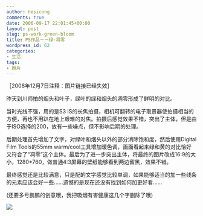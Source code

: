 ```yaml
---
author: hesicong
comments: true
date: 2006-09-17 22:01:45+00:00
layout: post
slug: ps-work-green-bloom
title: PS作品－－绿·凋零
wordpress_id: 62
categories:
- 生活
tags:
- 照片
---
```


［2008年12月7日注释：图片链接已经失效］

昨天到川师拍的烟头和叶子，绿叶的绿和烟头的凋零形成了鲜明的对比。

当时光线不强，用的是S3 IS的长焦拍摄，相机可翻转的电子取景器使拍摄相当的方便，再也不用趴在地上艰难的对焦。拍摄后感觉效果不错，突出了主体，但是由于ISO选择的200，故有一些噪点，但不影响后期的处理。

后期处理首先增加了文字，对绿叶和烟头以外的部分消除饱和度，然后使用Digital Film Tools的55mm warm/cool工具增加暖色调，画面看起来绿和黄的对比恰好又符合了“凋零”这个主体。最后为了进一步突出主体，将最终的图片改成16:9的大小，1280*760，做普通4:3屏幕的壁纸能够看到两边留黑，效果不错。

最终感觉还是比较满意，只是配的文字感觉比较单调，如果能够适当的加一些线条的元素应该会好一些……遗憾的是现在还没有找到如何加更好看……

(还要多亏鹏鹏的创意哦，我把吸烟有害健康这几个字删除了哦)

[![](http://www.hesicong.net/pjblog/liveWriterImage/PS_96F3/_thumb2.jpg)](http://www.hesicong.net/pjblog/liveWriterImage/PS_96F3/4.jpg)

